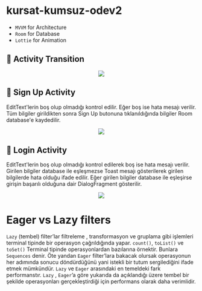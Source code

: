 # kursat-kumsuz-odev2

*  `MVVM` for Architecture
*  `Room` for Database
*  `Lottie` for Animation
## 📸 Activity Transition
<p align="center">
<img src="https://media.giphy.com/media/gSLfzTi3Qqg6WGvoqJ/giphy.gif">
 </p>
 
 ## 📸 Sign Up Activity
 EditText'lerin boş olup olmadığı kontrol edilir. Eğer boş ise hata mesajı verilir. Tüm bilgiler girildikten sonra Sign Up butonuna tıklanıldığında bilgiler Room database'e kaydedilir.
<p align="center">
<img src="https://media.giphy.com/media/sIL680Vo3IeKrtSsdF/giphy.gif">
 </p>
 
 ## 📸 Login Activity
 EditText'lerin boş olup olmadığı kontrol edilerek boş ise hata mesajı verilir. Girilen bilgiler database ile eşleşmezse Toast mesajı gösterilerek girilen bilgilerde hata olduğu ifade edilir. Eğer girilen bilgiler database ile eşleşirse girişin başarılı olduğuna dair DialogFragment gösterilir.
<p align="center">
<img src="https://media.giphy.com/media/D0nPezi9VuAzfuMEhR/giphy.gif">
 </p>
 
 # Eager vs Lazy filters 
`Lazy` (tembel) filter’lar filtreleme , transformasyon ve gruplama gibi işlemleri terminal tipinde bir operasyon çağrıldığında yapar.  `count()`, `toList()` ve `toSet()` Terminal tipinde operasyonlardan bazılarına örnektir. Bunlara `Sequences` denir. Öte yandan `Eager` filter’lara bakacak olursak operasyonun her adımında sonucu döndürdüğünü yani istekli bir tutum sergilediğini ifade etmek mümkündür. `Lazy` ve `Eager` arasındaki en temeldeki fark performanstır. `Lazy` , `Eager`’a göre yukarıda da açıklandığı üzere tembel bir şekilde operasyonları gerçekleştirdiği için performans olarak daha verimlidir.
 
 
 
 
